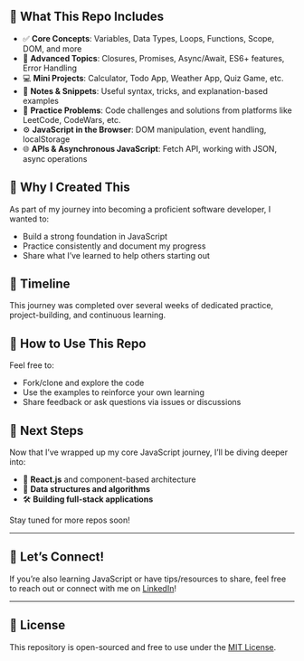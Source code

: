 ## 🧠 What This Repo Includes

- ✅ **Core Concepts**: Variables, Data Types, Loops, Functions, Scope, DOM, and more
- 🔁 **Advanced Topics**: Closures, Promises, Async/Await, ES6+ features, Error Handling
- 💻 **Mini Projects**: Calculator, Todo App, Weather App, Quiz Game, etc.
- 📓 **Notes & Snippets**: Useful syntax, tricks, and explanation-based examples
- 🧪 **Practice Problems**: Code challenges and solutions from platforms like LeetCode, CodeWars, etc.
- ⚙️ **JavaScript in the Browser**: DOM manipulation, event handling, localStorage
- 🌐 **APIs & Asynchronous JavaScript**: Fetch API, working with JSON, async operations

## 🚀 Why I Created This

As part of my journey into becoming a proficient software developer, I wanted to:
- Build a strong foundation in JavaScript
- Practice consistently and document my progress
- Share what I’ve learned to help others starting out

## 📅 Timeline

This journey was completed over several weeks of dedicated practice, project-building, and continuous learning.

## 📎 How to Use This Repo

Feel free to:
- Fork/clone and explore the code
- Use the examples to reinforce your own learning
- Share feedback or ask questions via issues or discussions

## 📌 Next Steps

Now that I’ve wrapped up my core JavaScript journey, I’ll be diving deeper into:
- 🔷 **React.js** and component-based architecture
- 🧩 **Data structures and algorithms**
- 🛠️ **Building full-stack applications**

Stay tuned for more repos soon!

---

## 💬 Let’s Connect!

If you’re also learning JavaScript or have tips/resources to share, feel free to reach out or connect with me on [LinkedIn](https://www.linkedin.com)!

---

## 📁 License

This repository is open-sourced and free to use under the [MIT License](LICENSE).
